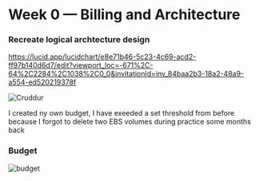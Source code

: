 # Week 0 — Billing and Architecture

### Recreate logical archtecture design


https://lucid.app/lucidchart/e8e71b46-5c23-4c69-acd2-ff97b140d6d7/edit?viewport_loc=-671%2C-64%2C2284%2C1038%2C0_0&invitationId=inv_84baa2b3-18a2-48a9-a554-ed520219378f

![Cruddur](https://user-images.githubusercontent.com/121174963/219098416-4635a0ef-8ea9-4d69-91fc-3eea2728ff5a.JPG)

I created ny own budget, I have exeeded a set threshold from before because I forgot to delete two EBS volumes during practice some months back

### Budget
![budget](https://user-images.githubusercontent.com/121174963/219864102-0ff7d604-f7a7-4147-8615-b5178b67be25.JPG)
